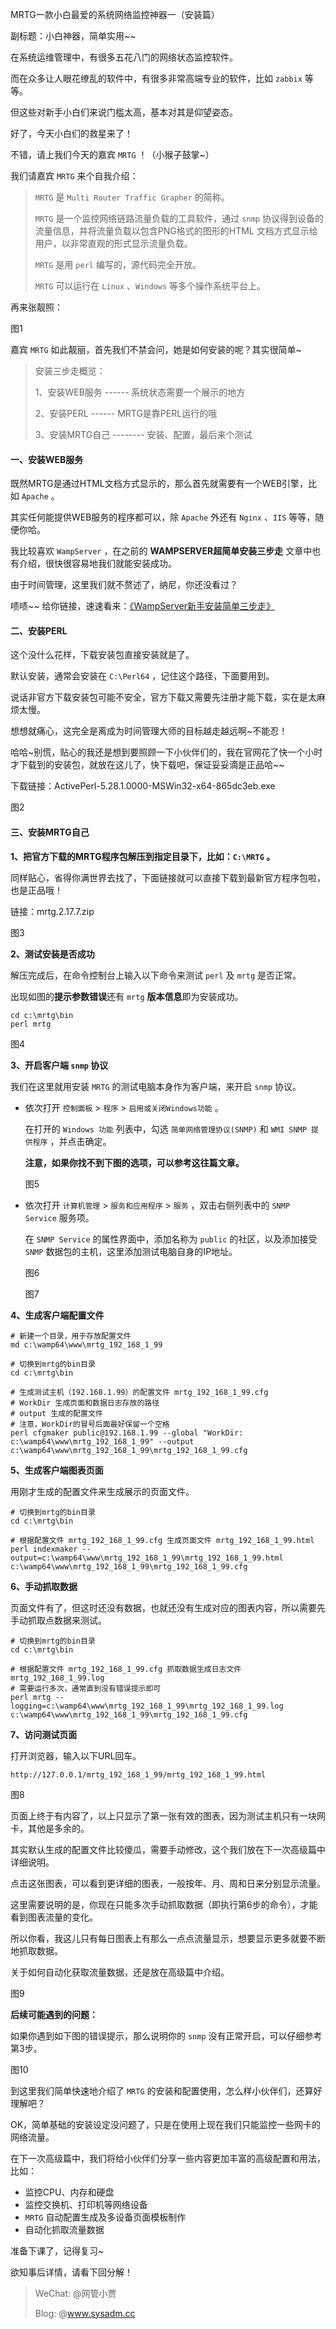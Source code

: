 MRTG一款小白最爱的系统网络监控神器一（安装篇）

副标题：小白神器，简单实用~~



在系统运维管理中，有很多五花八门的网络状态监控软件。

而在众多让人眼花缭乱的软件中，有很多非常高端专业的软件，比如 `zabbix` 等等。

但这些对新手小白们来说门槛太高，基本对其是仰望姿态。

好了，今天小白们的救星来了！

不错，请上我们今天的嘉宾 `MRTG` ！（小猴子鼓掌~）



我们请嘉宾 `MRTG` 来个自我介绍：

> `MRTG` 是 `Multi Router Traffic Grapher` 的简称。
>
> `MRTG` 是一个监控网络链路流量负载的工具软件，通过 `snmp` 协议得到设备的流量信息，并将流量负载以包含PNG格式的图形的HTML 文档方式显示给用户，以非常直观的形式显示流量负载。
>
> `MRTG` 是用 `perl` 编写的，源代码完全开放。
>
> `MRTG` 可以运行在 `Linux` 、`Windows` 等多个操作系统平台上。



再来张靓照：

图1



嘉宾 `MRTG` 如此靓丽，首先我们不禁会问，她是如何安装的呢？其实很简单~

> 安装三步走概览：
>
> 1、安装WEB服务 ------ 系统状态需要一个展示的地方
>
> 2、安装PERL ------ MRTG是靠PERL运行的哦
>
> 3、安装MRTG自己 -------- 安装、配置，最后来个测试



#### 一、安装WEB服务

既然MRTG是通过HTML文档方式显示的，那么首先就需要有一个WEB引擎，比如 `Apache` 。

其实任何能提供WEB服务的程序都可以，除 `Apache` 外还有 `Nginx` 、`IIS` 等等，随便你哈。

我比较喜欢 `WampServer` ，在之前的 **WAMPSERVER超简单安装三步走** 文章中也有介绍，很快很容易地我们就能安装成功。

由于时间管理，这里我们就不赘述了，纳尼，你还没看过？

啧啧~~ 给你链接，速速看来：[《WampServer新手安装简单三步走》](https://www.sysadm.cc/index.php/webxuexi/731-wampserver-install)



#### 二、安装PERL

这个没什么花样，下载安装包直接安装就是了。

默认安装，通常会安装在 `C:\Perl64` ，记住这个路径，下面要用到。

说话非官方下载安装包可能不安全，官方下载又需要先注册才能下载，实在是太麻烦太慢。

想想就痛心，这完全是离成为时间管理大师的目标越走越远啊~不能忍！

哈哈~别慌，贴心的我还是想到要照顾一下小伙伴们的，我在官网花了快一个小时才下载到的安装包，就放在这儿了，快下载吧，保证妥妥滴是正品哈~~

下载链接：ActivePerl-5.28.1.0000-MSWin32-x64-865dc3eb.exe

图2



#### 三、安装MRTG自己

**1、把官方下载的MRTG程序包解压到指定目录下，比如：`C:\MRTG` 。**

同样贴心，省得你满世界去找了，下面链接就可以直接下载到最新官方程序包啦，也是正品哦！

链接：mrtg.2.17.7.zip

图3



**2、测试安装是否成功**

解压完成后，在命令控制台上输入以下命令来测试 `perl` 及 `mrtg` 是否正常。

出现如图的**提示参数错误**还有 `mrtg` **版本信息**即为安装成功。

```shell
cd c:\mrtg\bin
perl mrtg
```

图4



**3、开启客户端 `snmp` 协议**

我们在这里就用安装 `MRTG` 的测试电脑本身作为客户端，来开启 `snmp` 协议。

* 依次打开 `控制面板` > `程序` > `启用或关闭Windows功能` 。

  在打开的 `Windows 功能` 列表中，勾选 `简单网络管理协议(SNMP)` 和 `WMI SNMP 提供程序` ，并点击确定。

  **注意，如果你找不到下图的选项，可以参考这往篇文章。**

  图5

  

* 依次打开 `计算机管理` > `服务和应用程序` > `服务` ，双击右侧列表中的 `SNMP Service` 服务项。

  在 `SNMP Service` 的属性界面中，添加名称为 `public` 的社区，以及添加接受 `SNMP` 数据包的主机，这里添加测试电脑自身的IP地址。

  图6
  
  图7



**4、生成客户端配置文件**

```shell
# 新建一个目录，用于存放配置文件
md c:\wamp64\www\mrtg_192_168_1_99

# 切换到mrtg的bin目录
cd c:\mrtg\bin

# 生成测试主机（192.168.1.99）的配置文件 mrtg_192_168_1_99.cfg
# WorkDir 生成页面和数据日志存放的路径
# output 生成的配置文件
# 注意，WorkDir的冒号后面最好保留一个空格
perl cfgmaker public@192.168.1.99 --global "WorkDir: c:\wamp64\www\mrtg_192_168_1_99" --output c:\wamp64\www\mrtg_192_168_1_99\mrtg_192_168_1_99.cfg
```



**5、生成客户端图表页面**

用刚才生成的配置文件来生成展示的页面文件。

```shell
# 切换到mrtg的bin目录
cd c:\mrtg\bin

# 根据配置文件 mrtg_192_168_1_99.cfg 生成页面文件 mrtg_192_168_1_99.html
perl indexmaker --output=c:\wamp64\www\mrtg_192_168_1_99\mrtg_192_168_1_99.html c:\wamp64\www\mrtg_192_168_1_99\mrtg_192_168_1_99.cfg
```



**6、手动抓取数据**

页面文件有了，但这时还没有数据，也就还没有生成对应的图表内容，所以需要先手动抓取点数据来测试。

```shell
# 切换到mrtg的bin目录
cd c:\mrtg\bin

# 根据配置文件 mrtg_192_168_1_99.cfg 抓取数据生成日志文件 mrtg_192_168_1_99.log
# 需要运行多次，通常直到没有错误提示即可
perl mrtg --logging=c:\wamp64\www\mrtg_192_168_1_99\mrtg_192_168_1_99.log c:\wamp64\www\mrtg_192_168_1_99\mrtg_192_168_1_99.cfg
```



**7、访问测试页面**

打开浏览器，输入以下URL回车。

```shell
http://127.0.0.1/mrtg_192_168_1_99/mrtg_192_168_1_99.html
```

图8



页面上终于有内容了，以上只显示了第一张有效的图表，因为测试主机只有一块网卡，其他是多余的。

其实默认生成的配置文件比较傻瓜，需要手动修改，这个我们放在下一次高级篇中详细说明。

点击这张图表，可以看到更详细的图表，一般按年、月、周和日来分别显示流量。

这里需要说明的是，你现在只能多次手动抓取数据（即执行第6步的命令），才能看到图表流量的变化。

所以你看，我这儿只有每日图表上有那么一点点流量显示，想要显示更多就要不断地抓取数据。

关于如何自动化获取流量数据，还是放在高级篇中介绍。

图9



**后续可能遇到的问题：**

如果你遇到如下图的错误提示，那么说明你的 `snmp` 没有正常开启，可以仔细参考第3步。

图10





到这里我们简单快速地介绍了 `MRTG` 的安装和配置使用，怎么样小伙伴们，还算好理解吧？

OK，简单基础的安装设定没问题了，只是在使用上现在我们只能监控一些网卡的网络流量。

在下一次高级篇中，我们将给小伙伴们分享一些内容更加丰富的高级配置和用法，比如：

* 监控CPU、内存和硬盘
* 监控交换机、打印机等网络设备
* `MRTG` 自动配置生成及多设备页面模板制作
* 自动化抓取流量数据



准备下课了，记得复习~

欲知事后详情，请看下回分解！



> WeChat: @网管小贾
>
> Blog: @www.sysadm.cc







